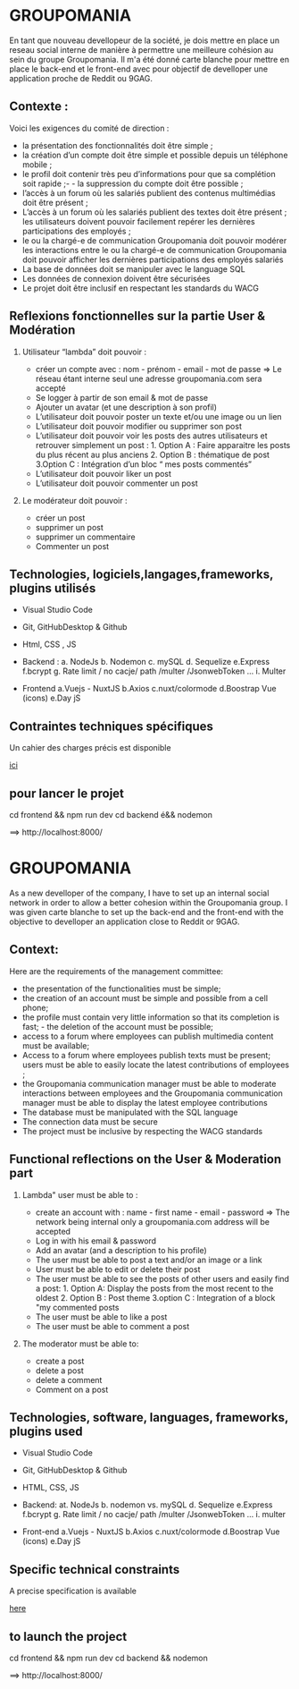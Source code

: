 

# GROUPOMANIA
En tant que nouveau devellopeur de la société, je dois mettre en place un reseau social interne de manière à permettre une meilleure cohésion au sein du groupe Groupomania.
Il m'a été donné carte blanche pour mettre en place le back-end et le front-end avec pour objectif de develloper une application proche de Reddit ou 9GAG.

## Contexte : 
Voici les exigences du comité de direction :
- la présentation des fonctionnalités doit être simple ; 
- la création d’un compte doit être simple et possible depuis un téléphone mobile ;
- le profil doit contenir très peu d’informations pour que sa complétion soit rapide ;- - la suppression du compte doit être possible ; 
- l’accès à un forum où les salariés publient des contenus multimédias doit être présent ;
- L’accès à un forum où les salariés publient des textes doit être présent ; les utilisateurs doivent pouvoir facilement repérer les dernières participations des employés ; 
- le ou la chargé-e de communication Groupomania doit pouvoir modérer les interactions entre le ou la chargé-e de communication Groupomania doit pouvoir afficher les dernières participations des employés salariés
- La base de données doit se manipuler avec le language SQL
- Les données de connexion doivent être sécurisées
- Le projet doit être inclusif en respectant les standards du WACG 


## Reflexions fonctionnelles sur la partie User & Modération

1. Utilisateur “lambda” doit pouvoir :
    - créer un compte avec : nom - prénom - email - mot de passe ⇒ Le réseau étant interne seul une adresse groupomania.com sera accepté
    - Se logger à partir de son email & mot de passe
    - Ajouter un avatar (et une description à son profil)
    - L’utilisateur doit pouvoir poster un texte et/ou une image ou un lien
    - L’utilisateur doit pouvoir modifier ou supprimer son post 
    - L’utilisateur doit pouvoir voir les posts des autres utilisateurs et retrouver simplement un post :
            1. Option A : Faire apparaitre les posts du plus récent au plus anciens
            2. Option B : thématique de post
            3.Option C : Intégration d’un bloc “ mes posts commentés”
    - L’utilisateur doit pouvoir liker un post
    - L’utilisateur doit pouvoir commenter un post

2. Le modérateur doit pouvoir : 
    - créer un post 
    - supprimer un post 
    - supprimer un commentaire 
    - Commenter un post 



## Technologies, logiciels,langages,frameworks, plugins utilisés
- Visual Studio Code
- Git, GitHubDesktop & Github
- Html, CSS , JS

- Backend :
    a. NodeJs
    b. Nodemon
    c. mySQL
    d. Sequelize
    e.Express
    f.bcrypt
    g. Rate limit / no cacje/ path /multer /JsonwebToken ...
    i. Multer

- Frontend
    a.Vuejs - NuxtJS
    b.Axios
    c.nuxt/colormode
    d.Boostrap Vue (icons)
    e.Day jS

## Contraintes techniques spécifiques
Un cahier des charges précis est disponible <p><a href= https://s3-eu-west-1.amazonaws.com/course.oc-static.com/projects/DWJ_FR_P7/Groupomania_Specs_FR_DWJ_VF.pdf> ici </a></p>

## pour lancer le projet

cd frontend && npm run dev
cd backend é&& nodemon 

==> http://localhost:8000/



# GROUPOMANIA
As a new develloper of the company, I have to set up an internal social network in order to allow a better cohesion within the Groupomania group.
I was given carte blanche to set up the back-end and the front-end with the objective to develloper an application close to Reddit or 9GAG.

## Context: 
Here are the requirements of the management committee:
- the presentation of the functionalities must be simple; 
- the creation of an account must be simple and possible from a cell phone;
- the profile must contain very little information so that its completion is fast; - the deletion of the account must be possible; 
- access to a forum where employees can publish multimedia content must be available;
- Access to a forum where employees publish texts must be present; users must be able to easily locate the latest contributions of employees ; 
- the Groupomania communication manager must be able to moderate interactions between employees and the Groupomania communication manager must be able to display the latest employee contributions
- The database must be manipulated with the SQL language
- The connection data must be secure
- The project must be inclusive by respecting the WACG standards 


## Functional reflections on the User & Moderation part

1. Lambda" user must be able to :
    - create an account with : name - first name - email - password ⇒ The network being internal only a groupomania.com address will be accepted
    - Log in with his email & password
    - Add an avatar (and a description to his profile)
    - The user must be able to post a text and/or an image or a link
    - User must be able to edit or delete their post 
    - The user must be able to see the posts of other users and easily find a post:
            1. Option A: Display the posts from the most recent to the oldest
            2. Option B : Post theme
            3.option C : Integration of a block "my commented posts
    - The user must be able to like a post
    - The user must be able to comment a post

2. The moderator must be able to:
    - create a post
    - delete a post
    - delete a comment
    - Comment on a post



## Technologies, software, languages, frameworks, plugins used
- Visual Studio Code
- Git, GitHubDesktop & Github
- HTML, CSS, JS

- Backend:
    at. NodeJs
    b. nodemon
    vs. mySQL
    d. Sequelize
    e.Express
    f.bcrypt
    g. Rate limit / no cacje/ path /multer /JsonwebToken ...
    i. multer

- Front-end
    a.Vuejs - NuxtJS
    b.Axios
    c.nuxt/colormode
    d.Boostrap Vue (icons)
    e.Day jS

## Specific technical constraints
A precise specification is available <p><a href= https://s3-eu-west-1.amazonaws.com/course.oc-static.com/projects/DWJ_FR_P7/Groupomania_Specs_FR_DWJ_VF.pdf> here </a ></p>

## to launch the project

cd frontend && npm run dev
cd backend && nodemon

==> http://localhost:8000/